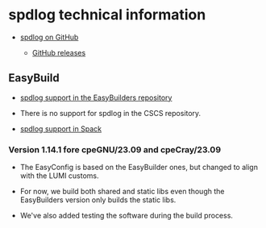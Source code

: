 # spdlog technical information

-   [spdlog on GitHub](https://github.com/gabime/spdlog)

    -   [GitHub releases](https://github.com/gabime/spdlog/releases)
    
    
## EasyBuild

-   [spdlog support in the EasyBuilders repository](https://github.com/easybuilders/easybuild-easyconfigs/tree/develop/easybuild/easyconfigs/s/spdlog)

-   There is no support for spdlog in the CSCS repository.

-   [spdlog support in Spack](https://packages.spack.io/package.html?name=spdlog)


### Version 1.14.1 fore cpeGNU/23.09 and cpeCray/23.09

-   The EasyConfig is based on the EasyBuilder ones, but changed to align
    with the LUMI customs.
    
-   For now, we build both shared and static libs even though the EasyBuilders
    version only builds the static libs.
    
-   We've also added testing the software during the build process.
